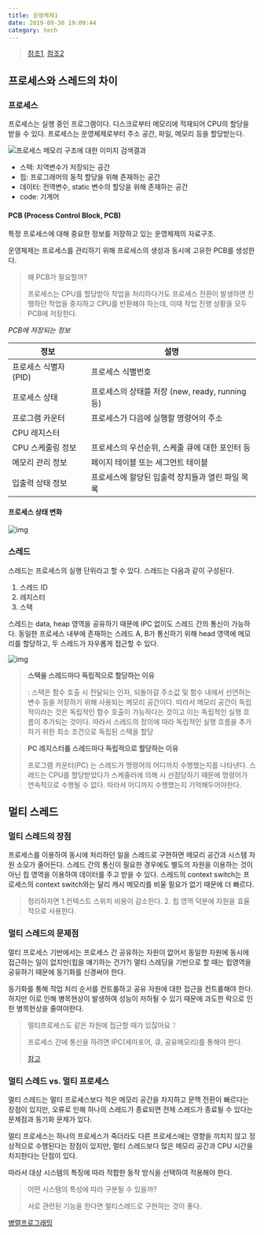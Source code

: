 ```yaml
---
title: 운영체제1
date: 2019-09-30 19:09:44
category: tech
---
```


> [참조1](https://github.com/JaeYeopHan/Interview_Question_for_Beginner/tree/master/OS), [참조2](https://mooneegee.blogspot.com/2015/01/os-thread.html)

## 프로세스와 스레드의 차이

### 프로세스 

프로세스는 실행 중인 프로그램이다. 디스크로부터 메모리에 적재되어 CPU의 할당을 받을 수 있다. 프로세스는 운영체제로부터 주소 공간, 파일, 메모리 등을 할당받는다. 

![프로세스 메모리 구조에 대한 이미지 검색결과](https://wayhome25.github.io/assets/post-img/cs/virtual_address_space2.png)

- 스택: 지역변수가 저장되는 공간 
- 힙: 프로그래머의 동적 할당을 위해 존재하는 공간 
- 데이터: 전역변수, static 변수의 할당을 위해 존재하는 공간 
- code: 기계어

#### PCB (Process Control Block, PCB)

특정 프로세스에 대해 중요한 정보를 저장하고 있는 운영체제의 자료구조.

운영체제는 프로세스를 관리하기 위해 프로세스의 생성과 동시에 고유한 PCB를 생성한다. 

> 왜 PCB가 필요할까? 
>
> 프로세스는 CPU를 할당받아 작업을 처리하다가도 프로세스 전환이 발생하면 진행하던 작업을 중지하고 CPU를 반환해야 하는데, 이때 작업 진행 상황을 모두 PCB에 저장한다. 

*PCB에 저장되는 정보*

| 정보                  | 설명                                             |
| --------------------- | ------------------------------------------------ |
| 프로세스 식별자 (PID) | 프로세스 식별번호                                |
| 프로세스 상태         | 프로세스의 상태를 저장 (new, ready, running 등)  |
| 프로그램 카운터       | 프로세스가 다음에 실행할 명령어의 주소           |
| CPU 레지스터          |                                                  |
| CPU 스케줄링 정보     | 프로세스의 우선순위, 스케줄 큐에 대한 포인터 등  |
| 메모리 관리 정보      | 페이지 테이블 또는 세그먼트 테이블               |
| 입출력 상태 정보      | 프로세스에 할당된 입출력 장치들과 열린 파일 목록 |

#### 프로세스 상태 변화 

![img](https://t1.daumcdn.net/cfile/tistory/99E85E3A5C460F1906)



### 스레드 

스레드는 프로세스의 실행 단위라고 할 수 있다. 스레드는 다음과 같이 구성된다. 

1. 스레드 ID
2. 레지스터 
3. 스택 

스레드는 data, heap 영역을 공유하기 때문에 IPC 없이도 스레드 간의 통신이 가능하다. 동일한 프로세스 내부에 존재하는 스레드 A, B가 통신하기 위해 head 영역에 메모리를 할당하고, 두 스레드가 자우롭게 접근할 수 있다. 

![img](https://2.bp.blogspot.com/-3AB4sE53Dfw/VMVNdWa_V0I/AAAAAAAAACo/UAGFO7f6_UA/s1600/euva3a00.p54z.gif)

> **스택을 스레드마다 독립적으로 할당하는 이유**
>
> : 스택은 함수 호출 시 전달되는 인자, 되돌아갈 주소값 및 함수 내에서 선언하는 변수 등을 저장하기 위해 사용되는 메모리 공간이다. 따라서 메모리 공간이 독립적이라는 것은 독립적인 함수 호출이 가능하다는 것이고 이는 독립적인 실행 흐름이 추가되는 것이다. 따라서 스레드의 정의에 따라 독립적인 실행 흐름을 추가하기 위한 최소 조건으로 독립된 스택을 할당

> **PC 레지스터를 스레드마다 독립적으로 할당하는 이유**
>
> 프로그램 카운터(PC) 는 스레드가 명령어의 어디까지 수행했는지를 나타낸다. 스레드는 CPU를 할당받았다가 스케줄러에 의해 시 선점당하기 때문에 명령어가 연속적으로 수행될 수 없다. 따라서 어디까지 수행했는지 기억해두어야한다. 



## 멀티 스레드 

### 멀티 스레드의 장점 

프로세스를 이용하여 동시에 처리하던 일을 스레드로 구현하면 메모리 공간과 시스템 자원 소모가 줄어든다. 스레드 간의 통신이 필요한 경우에도 별도의 자원을 이용하는 것이 아닌 힙 영역을 이용하여 데이터를 주고 받을 수 있다. 스레드의 context switch는 프로세스의 context switch와는 달리 캐시 메모리를 비울 필요가 없기 때문에 더 빠르다. 

> 정리하자면 1.컨텍스트 스위치 비용이 감소한다. 2. 힙 영역 덕분에 자원을 효율적으로 사용한다. 

### 멀티 스레드의 문제점 

멀티 프로세스 기반에서는 프로세스 간 공유하는 자원이 없어서 동일한 자원에 동시에 접근하는 일이 없지만(힙을 얘기하는 건가?) 멀티 스레딩을 기반으로 할 때는 힙영역을 공유하기 때문에 동기화를 신경써야 한다. 

동기화를 통해 작업 처리 순서를 컨트롤하고 공유 자원에 대한 접근을 컨트롤해야 한다. 하지만 이로 인해 병목현상이 발생하여 성능이 저하될 수 있기 때문에 과도한 락으로 인한 병목현상을 줄여야한다. 

> 멀티프로세스도 같은 자원에 접근할 때가 있잖아요 :grey_question: 
>
> 프로세스 간에 통신을 하려면 IPC(세마포어, 큐, 공유메모리)를 통해야 한다. 
>
> [참고](https://jungwoon.github.io/os/2019/07/31/Process-Synchronization/)

### 멀티 스레드 vs. 멀티 프로세스 

멀티 스레드는 멀티 프로세스보다 적은 메모리 공간을 차지하고 문맥 전환이 빠르다는 장점이 있지만, 오류로 인해 하나의 스레드가 종료되면 전체 스레드가 종료될 수 있다는 문제점과 동기화 문제가 있다. 

멀티 프로세스는 하나의 프로세스가 죽더라도 다른 프로세스에는 영향을 끼치지 않고 정상적으로 수행된다는 장점이 있지만, 멀티 스레드보다 많은 메모리 공간과 CPU 시간을 차지한다는 단점이 있다. 

따라서 대상 시스템의 특징에 따라 적합한 동작 방식을 선택하여 적용해야 한다. 

> 어떤 시스템의 특성에 따라 구분될 수 있을까? 
>
> 서로 관련된 기능을 한다면 멀티스레드로 구현하는 것이 좋다. 

[병렬프로그래밍](https://12bme.tistory.com/68)

